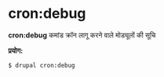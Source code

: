 # cron:debug
**cron:debug** कमांड क्रॉन लागू करने वाले मोड्यूलों की सूचि

**प्रयोग:**
```
$ drupal cron:debug 
```
